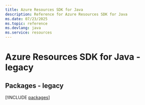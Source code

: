 ```yaml
---
title: Azure Resources SDK for Java
description: Reference for Azure Resources SDK for Java
ms.date: 07/23/2025
ms.topic: reference
ms.devlang: java
ms.service: resources
---
```

# Azure Resources SDK for Java - legacy
## Packages - legacy
[!INCLUDE [packages](resources-index.md)]